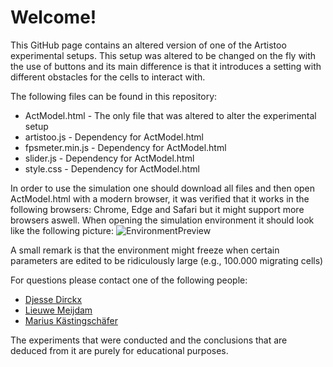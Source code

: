 # Welcome!

This GitHub page contains an altered version of one of the Artistoo experimental setups. This setup was altered to be changed on the fly with the use of buttons and its main difference is that it introduces a setting with different obstacles for the cells to interact with.

The following files can be found in this repository:
- ActModel.html - The only file that was altered to alter the experimental setup
- artistoo.js - Dependency for ActModel.html
- fpsmeter.min.js - Dependency for ActModel.html
- slider.js - Dependency for ActModel.html
- style.css - Dependency for ActModel.html

In order to use the simulation one should download all files and then open ActModel.html with a modern browser, it was verified that it works in the following browsers: Chrome, Edge and Safari but it might support more browsers aswell. When opening the simulation environment it should look like the following picture:
![EnvironmentPreview](https://user-images.githubusercontent.com/38349195/113551979-c59f2700-95f5-11eb-8cbf-3443ad406537.png)

A small remark is that the environment might freeze when certain parameters are edited to be ridiculously large (e.g., 100.000 migrating cells)

For questions please contact one of the following people: 
- [Djesse Dirckx](mailto:djesse.dirckx@student.ru.nl)
- [Lieuwe Meijdam](mailto:lieuwe.meijdam@student.ru.nl)
- [Marius Kästingschäfer](mailto:marius.kastingschafer@student.ru.nl)

The experiments that were conducted and the conclusions that are deduced from it are purely for educational purposes. 
